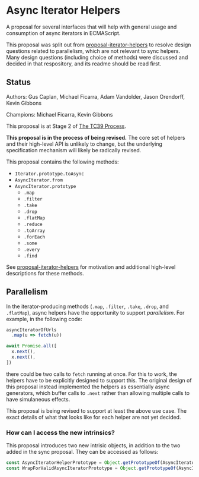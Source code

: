 # Async Iterator Helpers

A proposal for several interfaces that will help with general usage and
consumption of async iterators in ECMAScript.

This proposal was split out from [proposal-iterator-helpers](https://github.com/tc39/proposal-iterator-helpers) to resolve design questions related to parallelism, which are not relevant to sync helpers. Many design questions (including choice of methods) were discussed and decided in that respository, and its readme should be read first.

## Status

Authors: Gus Caplan, Michael Ficarra, Adam Vandolder, Jason Orendorff, Kevin Gibbons

Champions: Michael Ficarra, Kevin Gibbons

This proposal is at Stage 2 of [The TC39 Process](https://tc39.es/process-document/).

**This proposal is in the process of being revised.** The core set of helpers and their high-level API is unlikely to change, but the underlying specification mechanism will likely be radically revised.

This proposal contains the following methods:

- `Iterator.prototype.toAsync`
- `AsyncIterator.from`
- `AsyncIterator.prototype`
  - `.map`
  - `.filter`
  - `.take`
  - `.drop`
  - `.flatMap`
  - `.reduce`
  - `.toArray`
  - `.forEach`
  - `.some`
  - `.every`
  - `.find`

See [proposal-iterator-helpers](https://github.com/tc39/proposal-iterator-helpers) for motivation and additional high-level descriptions for these methods.

## Parallelism

In the iterator-producing methods (`.map`, `.filter`, `.take`, `.drop`, and `.flatMap`), async helpers have the opportunity to support _parallelism_. For example, in the following code:

```js
asyncIteratorOfUrls
  .map(u => fetch(u))

await Promise.all([
  x.next(),
  x.next(),
])
```

there could be two calls to `fetch` running at once. For this to work, the helpers have to be explicitly designed to support this. The original design of this proposal instead implemented the helpers as essentially async generators, which buffer calls to `.next` rather than allowing multiple calls to have simulaneous effects.

This proposal is being revised to support at least the above use case. The exact details of what that looks like for each helper are not yet decided.

### How can I access the new intrinsics?

This proposal introduces two new intrisic objects, in addition to the two added in the sync proposal. They can be accessed as follows:

```js
const AsyncIteratorHelperPrototype = Object.getPrototypeOf(AsyncIterator.from([]).take(0));
const WrapForValidAsyncIteratorPrototype = Object.getPrototypeOf(AsyncIterator.from({ async next(){} }));
```
